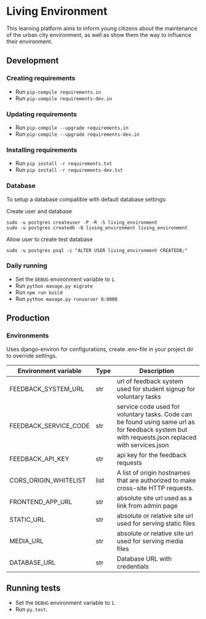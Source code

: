 # Living Environment

This learning platform aims to inform young citizens about the maintenance of the urban city environment, as well as show them the way to influence their environment.

## Development

### Creating requirements

* Run `pip-compile requirements.in`
* Run `pip-compile requirements-dev.in`

### Updating requirements

* Run `pip-compile --upgrade requirements.in`
* Run `pip-compile --upgrade requirements-dev.in`

### Installing requirements

* Run `pip install -r requirements.txt`
* Run `pip install -r requirements-dev.txt`

### Database

To setup a database compatible with default database settings:

Create user and database

    sudo -u postgres createuser -P -R -S living_environment
    sudo -u postgres createdb -O living_environment living_environment

Allow user to create test database

    sudo -u postgres psql -c "ALTER USER living_environment CREATEDB;"

### Daily running

* Set the `DEBUG` environment variable to `1`.
* Run `python manage.py migrate`
* Run `npm run build`
* Run `python manage.py runserver 0:8000`

## Production

### Environments

Uses django-environ for configurations, create .env-file in your project dir to override settings.


Environment variable | Type | Description
--- | --- | ---
FEEDBACK_SYSTEM_URL | str | url of feedback system used for student signup for voluntary tasks
FEEDBACK_SERVICE_CODE | str | service code used for voluntary tasks. Code can be found using same url as for feedback system but with requests.json replaced with services.json
FEEDBACK_API_KEY | str | api key for the feedback requests
CORS_ORIGIN_WHITELIST | list | A list of origin hostnames that are authorized to make cross-site HTTP requests.
FRONTEND_APP_URL | str | absolute site url used as a link from admin page
STATIC_URL | str | absolute or relative site url used for serving static files
MEDIA_URL | str | absolute or relative site url used for serving media files
DATABASE_URL | str | Database URL with credentials

## Running tests

* Set the `DEBUG` environment variable to `1`.
* Run `py.test`.
